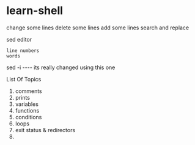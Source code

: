 # learn-shell

change some lines
delete some lines
add some lines
search and replace

sed editor

    line numbers
    words 

sed -i  ---- its really changed using this one

List Of Topics

1. comments
2. prints
3. variables
4. functions
5. conditions
6. loops
7. exit status & redirectors
8. 